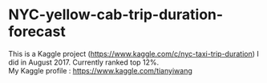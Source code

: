 # NYC-yellow-cab-trip-duration-forecast
This is a Kaggle project (https://www.kaggle.com/c/nyc-taxi-trip-duration) I did in August 2017. Currently ranked top 12%.
<br>My Kaggle profile : https://www.kaggle.com/tianyiwang
